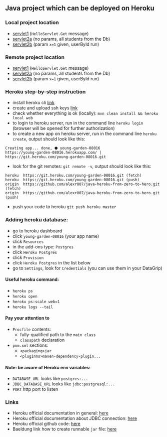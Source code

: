 ## Java project which can be deployed on Heroku

### Local project location

- [servlet1](http://localhost:5000/hello) (`HelloServlet.Get` message)
- [servlet2a](http://localhost:5000/student) (no params, all students from the Db)
- [servlet2b](http://localhost:5000/student?x=1) (param `x=1` given, userById run)

### Remote project location

- [servlet1](https://young-garden-08016.herokuapp.com/hello) (`HelloServlet.Get` message)
- [servlet2a](https://young-garden-08016.herokuapp.com/student) (no params, all students from the Db)
- [servlet2b](https://young-garden-08016.herokuapp.com/student?x=1) (param `x=1` given, userById run)

### Heroku step-by-step instruction

- install heroku cli [link](https://devcenter.heroku.com/articles/heroku-cli)
- create and upload ssh keys [link](https://devcenter.heroku.com/articles/keys)
- check whether everything is ok (locally): `mvn clean install && heroku local web`
- to login to heroku server, run in the command line `heroku login` (browser will be opened for further authorization)
- to create a new app on heroku server, run in the command line `heroku create`, output should look like this: 
```
Creating app... done, ⬢ young-garden-08016
https://young-garden-08016.herokuapp.com/ | https://git.heroku.com/young-garden-08016.git
```
- look for the git remotes: `git remote -v`, output should look like this:
```
heroku  https://git.heroku.com/young-garden-08016.git (fetch)
heroku  https://git.heroku.com/young-garden-08016.git (push)
origin  https://github.com/alexr007/java-heroku-from-zero-to-hero.git (fetch)
origin  https://github.com/alexr007/java-heroku-from-zero-to-hero.git (push)
```
- push your code to heroku `git push heroku master`

### Adding heroku database:

- go to heroku dashboard
- click `young-garden-08016` (your app name)
- click `Resources` 
- in the add-ons type: `Postgres`
- click `Heroku Postgres`
- click `Provision`
- click `Heroku Postgres` in the list below
- go to `Settings`, look for `Credentials` (you can use them in your DataGrip)

#### Useful heroku command:

- `heroku ps`
- `heroku open`
- `heroku ps:scale web=1`
- `heroku logs --tail`

#### Pay your attention to

- `Procfile` contents:
  - fully-qualified path to the `main class`
  - `classpath` declaration
- `pom.xml` sections:
  - `<packaging>jar`
  - `<pluginns>maven-dependency-plugin...`

#### Note: be aware of  Heroku env variables:

- `DATABASE_URL` looks like `postgres:...`  
- `JDBC_DATABASE_URL` looks like `jdbc:postgresql:...`
- `PORT` http port to listen

### Links

- Heroku official documentation in general: [here](https://devcenter.heroku.com/articles/getting-started-with-java)
- Heroku official documentation about JDBC connection: [here](https://devcenter.heroku.com/articles/connecting-to-relational-databases-on-heroku-with-java)
- Heroku official github code: [here](https://github.com/heroku/java-getting-started)
- Baeldung link how to create runnable `jar` file: [here](https://www.baeldung.com/executable-jar-with-maven)
